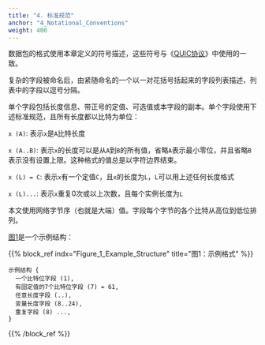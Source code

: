 ```yaml
---
title: "4. 标准规范"
anchor: "4_Notational_Conventions"
weight: 400
---
```


数据包的格式使用本章定义的符号描述，这些符号与《[QUIC协议](#QUIC_TRANSPORT)》中使用的一致。

复杂的字段被命名后，由紧随命名的一个以一对花括号括起来的字段列表描述，列表中的字段以逗号分隔。

单个字段包括长度信息、带正号的定值、可选值或本字段的副本。单个字段使用下述标准规范，且所有长度都以比特为单位：


`x (A)`: 表示`x`是`A`比特长度

`x (A..B)`: 表示`x`的长度可以是从`A`到`B`的所有值，省略`A`表示最小零位，并且省略`B`表示没有设置上限。这种格式的值总是以字符边界结束。

`x (L) = C`: 表示`x`有一个定值`C`，且`x`的长度为`L`，`L`可以用上述任何长度格式

`x (L)...`: 表示`x`重复0次或以上次数，且每个实例长度为`L`

本文使用网络字节序（也就是大端）值。字段每个字节的各个比特从高位到低位排列。

[图1](#Figure_1_Example_Structure)是一个示例结构：


{{% block_ref
    indx="Figure_1_Example_Structure"
    title="图1：示例格式" %}}
```
示例结构 {
  一个比特位字段 (1),
  有固定值的7个比特位字段 (7) = 61,
  任意长度字段 (..),
  变量长度字段 (8..24),
  重复字段 (8) ...,
}
```
{{% /block_ref %}}
